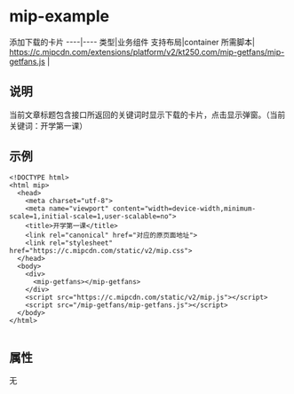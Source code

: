 # mip-example

添加下载的卡片
----|----
类型|业务组件
支持布局|container
所需脚本| https://c.mipcdn.com/extensions/platform/v2/kt250.com/mip-getfans/mip-getfans.js |

## 说明

当前文章标题包含接口所返回的关键词时显示下载的卡片，点击显示弹窗。（当前关键词：开学第一课）

## 示例


```
<!DOCTYPE html>
<html mip>
  <head>
    <meta charset="utf-8">
    <meta name="viewport" content="width=device-width,minimum-scale=1,initial-scale=1,user-scalable=no">
    <title>开学第一课</title>
    <link rel="canonical" href="对应的原页面地址">
    <link rel="stylesheet" href="https://c.mipcdn.com/static/v2/mip.css">
  </head>
  <body>
    <div>
      <mip-getfans></mip-getfans>
    </div>
    <script src="https://c.mipcdn.com/static/v2/mip.js"></script>
    <script src="/mip-getfans/mip-getfans.js"></script>
  </body>
</html>


```

## 属性

无